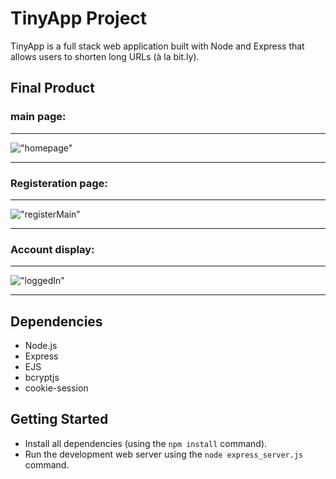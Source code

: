 # TinyApp Project

TinyApp is a full stack web application built with Node and Express that allows users to shorten long URLs (à la bit.ly).

## Final Product

### main page:
***
!["homepage"](https://github.com/ahmaddaadaa/tinyapp/blob/master/docs/homePage.png?raw=true)
***
### Registeration page:
***
!["registerMain"](https://github.com/ahmaddaadaa/tinyapp/blob/master/docs/registerMain.png?raw=true)
***
### Account display:
***
!["loggedIn"](https://github.com/ahmaddaadaa/tinyapp/blob/master/docs/loggedIn.png?raw=true)
***



## Dependencies

- Node.js
- Express
- EJS
- bcryptjs
- cookie-session

## Getting Started

- Install all dependencies (using the `npm install` command).
- Run the development web server using the `node express_server.js` command.

